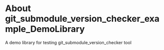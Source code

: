 # About git_submodule_version_checker_example_DemoLibrary
A demo library for testing git_submodule_version_checker tool
